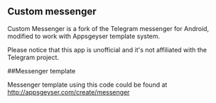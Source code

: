 ## Custom messenger

Custom Messenger is a fork of the Telegram messenger for Android, modified to work with Appsgeyser template system.

Please notice that this app is unofficial and it's not affiliated with the Telegram project.

##Messenger template

Messenger template using this code could be found at http://appsgeyser.com/create/messenger
